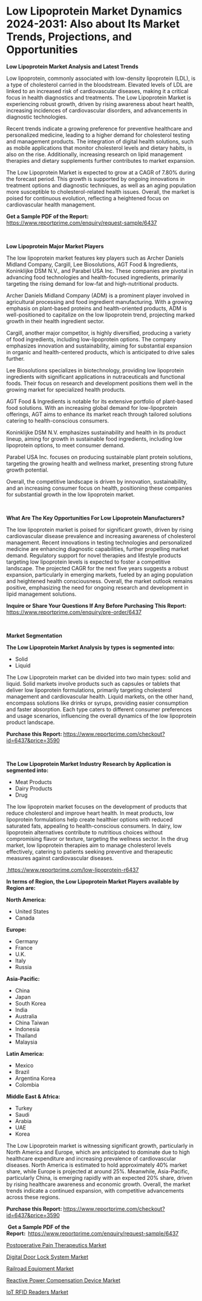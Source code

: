 <p><h1>Low Lipoprotein Market Dynamics 2024-2031: Also about Its Market Trends, Projections, and Opportunities</h1></p><p><strong>Low Lipoprotein Market Analysis and Latest Trends</strong></p>
<p><p>Low lipoprotein, commonly associated with low-density lipoprotein (LDL), is a type of cholesterol carried in the bloodstream. Elevated levels of LDL are linked to an increased risk of cardiovascular diseases, making it a critical focus in health diagnostics and treatments. The Low Lipoprotein Market is experiencing robust growth, driven by rising awareness about heart health, increasing incidences of cardiovascular disorders, and advancements in diagnostic technologies.</p><p>Recent trends indicate a growing preference for preventive healthcare and personalized medicine, leading to a higher demand for cholesterol testing and management products. The integration of digital health solutions, such as mobile applications that monitor cholesterol levels and dietary habits, is also on the rise. Additionally, increasing research on lipid management therapies and dietary supplements further contributes to market expansion.</p><p>The Low Lipoprotein Market is expected to grow at a CAGR of 7.80% during the forecast period. This growth is supported by ongoing innovations in treatment options and diagnostic techniques, as well as an aging population more susceptible to cholesterol-related health issues. Overall, the market is poised for continuous evolution, reflecting a heightened focus on cardiovascular health management.</p></p>
<p><strong>Get a Sample PDF of the Report:&nbsp;</strong> <a href="https://www.reportprime.com/enquiry/request-sample/6437">https://www.reportprime.com/enquiry/request-sample/6437</a></p>
<p>&nbsp;</p>
<p><strong>Low Lipoprotein Major Market Players</strong></p>
<p><p>The low lipoprotein market features key players such as Archer Daniels Midland Company, Cargill, Lee Biosolutions, AGT Food & Ingredients, Koninklijke DSM N.V., and Parabel USA Inc. These companies are pivotal in advancing food technologies and health-focused ingredients, primarily targeting the rising demand for low-fat and high-nutritional products.</p><p>Archer Daniels Midland Company (ADM) is a prominent player involved in agricultural processing and food ingredient manufacturing. With a growing emphasis on plant-based proteins and health-oriented products, ADM is well-positioned to capitalize on the low lipoprotein trend, projecting marked growth in their health ingredient sector. </p><p>Cargill, another major competitor, is highly diversified, producing a variety of food ingredients, including low-lipoprotein options. The company emphasizes innovation and sustainability, aiming for substantial expansion in organic and health-centered products, which is anticipated to drive sales further.</p><p>Lee Biosolutions specializes in biotechnology, providing low lipoprotein ingredients with significant applications in nutraceuticals and functional foods. Their focus on research and development positions them well in the growing market for specialized health products.</p><p>AGT Food & Ingredients is notable for its extensive portfolio of plant-based food solutions. With an increasing global demand for low-lipoprotein offerings, AGT aims to enhance its market reach through tailored solutions catering to health-conscious consumers.</p><p>Koninklijke DSM N.V. emphasizes sustainability and health in its product lineup, aiming for growth in sustainable food ingredients, including low lipoprotein options, to meet consumer demand.</p><p>Parabel USA Inc. focuses on producing sustainable plant protein solutions, targeting the growing health and wellness market, presenting strong future growth potential.</p><p>Overall, the competitive landscape is driven by innovation, sustainability, and an increasing consumer focus on health, positioning these companies for substantial growth in the low lipoprotein market.</p></p>
<p>&nbsp;</p>
<p><strong>What Are The Key Opportunities For Low Lipoprotein Manufacturers?</strong></p>
<p><p>The low lipoprotein market is poised for significant growth, driven by rising cardiovascular disease prevalence and increasing awareness of cholesterol management. Recent innovations in testing technologies and personalized medicine are enhancing diagnostic capabilities, further propelling market demand. Regulatory support for novel therapies and lifestyle products targeting low lipoprotein levels is expected to foster a competitive landscape. The projected CAGR for the next five years suggests a robust expansion, particularly in emerging markets, fueled by an aging population and heightened health consciousness. Overall, the market outlook remains positive, emphasizing the need for ongoing research and development in lipid management solutions.</p></p>
<p><strong>Inquire or Share Your Questions If Any Before Purchasing This Report:</strong> <a href="https://www.reportprime.com/enquiry/pre-order/6437">https://www.reportprime.com/enquiry/pre-order/6437</a></p>
<p>&nbsp;</p>
<p><strong>Market Segmentation</strong></p>
<p><strong>The Low Lipoprotein Market Analysis by types is segmented into:</strong></p>
<p><ul><li>Solid</li><li>Liquid</li></ul></p>
<p><p>The Low Lipoprotein market can be divided into two main types: solid and liquid. Solid markets involve products such as capsules or tablets that deliver low lipoprotein formulations, primarily targeting cholesterol management and cardiovascular health. Liquid markets, on the other hand, encompass solutions like drinks or syrups, providing easier consumption and faster absorption. Each type caters to different consumer preferences and usage scenarios, influencing the overall dynamics of the low lipoprotein product landscape.</p></p>
<p><strong>Purchase this Report:&nbsp;</strong><a href="https://www.reportprime.com/checkout?id=6437&price=3590">https://www.reportprime.com/checkout?id=6437&price=3590</a></p>
<p>&nbsp;</p>
<p><strong>The Low Lipoprotein Market Industry Research by Application is segmented into:</strong></p>
<p><ul><li>Meat Products</li><li>Dairy Products</li><li>Drug</li></ul></p>
<p><p>The low lipoprotein market focuses on the development of products that reduce cholesterol and improve heart health. In meat products, low lipoprotein formulations help create healthier options with reduced saturated fats, appealing to health-conscious consumers. In dairy, low lipoprotein alternatives contribute to nutritious choices without compromising flavor or texture, targeting the wellness sector. In the drug market, low lipoprotein therapies aim to manage cholesterol levels effectively, catering to patients seeking preventive and therapeutic measures against cardiovascular diseases.</p></p>
<p><a href="https://www.reportprime.com/low-lipoprotein-r6437">&nbsp;https://www.reportprime.com/low-lipoprotein-r6437</a></p>
<p><strong>In terms of Region, the Low Lipoprotein Market Players available by Region are:</strong></p>
<p>
    <p> <strong> North America: </strong>
        <ul>
            <li>United States</li>
            <li>Canada</li>
        </ul>
        </p> 
    <p> <strong> Europe: </strong>
        <ul>
            <li>Germany</li>
            <li>France</li>
            <li>U.K.</li>
            <li>Italy</li>
            <li>Russia</li>
        </ul>
        </p> 
    <p> <strong> Asia-Pacific: </strong>
        <ul>
            <li>China</li>
            <li>Japan</li>
            <li>South Korea</li>
            <li>India</li>
            <li>Australia</li>
            <li>China Taiwan</li>
            <li>Indonesia</li>
            <li>Thailand</li>
            <li>Malaysia</li>
        </ul>
        </p> 
    <p> <strong> Latin America: </strong>
        <ul>
            <li>Mexico</li>
            <li>Brazil</li>
            <li>Argentina Korea</li>
            <li>Colombia</li>
        </ul>
        </p> 
    <p> <strong> Middle East & Africa: </strong>
        <ul>
            <li>Turkey</li>
            <li>Saudi</li>
            <li>Arabia</li>
            <li>UAE</li>
            <li>Korea</li>
        </ul>
    </p>
    </p>
<p><p>The Low Lipoprotein market is witnessing significant growth, particularly in North America and Europe, which are anticipated to dominate due to high healthcare expenditure and increasing prevalence of cardiovascular diseases. North America is estimated to hold approximately 40% market share, while Europe is projected at around 25%. Meanwhile, Asia-Pacific, particularly China, is emerging rapidly with an expected 20% share, driven by rising healthcare awareness and economic growth. Overall, the market trends indicate a continued expansion, with competitive advancements across these regions.</p></p>
<p><strong>Purchase this Report: </strong><a href="https://www.reportprime.com/checkout?id=6437&price=3590">https://www.reportprime.com/checkout?id=6437&price=3590</a></p>
<p>&nbsp;<strong>Get a Sample PDF of the Report:&nbsp;&nbsp;</strong><a href="https://www.reportprime.com/enquiry/request-sample/6437">https://www.reportprime.com/enquiry/request-sample/6437</a></p>
<p><strong></strong></p>
<p><p><a href="https://www.linkedin.com/pulse/postoperative-pain-therapeutics-market-size-share-competitive-8ckae?trackingId=RiTd5j4oQXm9bsI3gbdY5A%3D%3D">Postoperative Pain Therapeutics Market</a></p><p><a href="https://www.linkedin.com/pulse/digital-door-lock-system-market-insights-products-regional-kwkte?trackingId=lGjOi22AQ4OlDOM67PKamg%3D%3D">Digital Door Lock System Market</a></p><p><a href="https://medium.com/@ethanlehner1/global-railroad-equipment-market-trends-insights-into-growth-opportunities-and-challenges-6f80a0378ae2">Railroad Equipment Market</a></p><p><a href="https://medium.com/@ethanlehner1/reactive-power-compensation-device-market-revolution-2024-2031-market-trends-shaping-the-next-0b9e1886653a">Reactive Power Compensation Device Market</a></p><p><a href="https://issuu.com/reportprime-2/docs/iot-rfid-readers-market-size-2030.p_8f8d2d765d8a30">IoT RFID Readers Market</a></p></p>